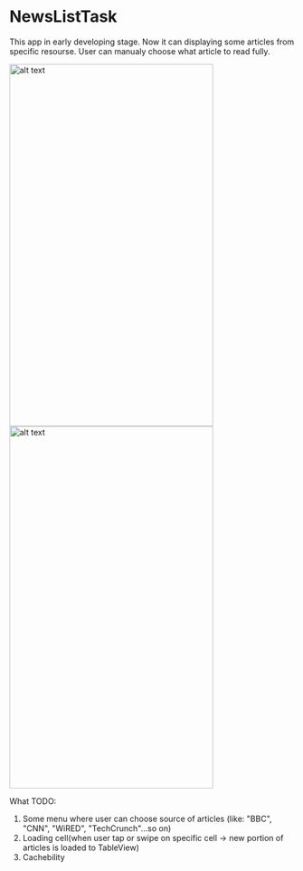 # NewsListTask

This app in early developing stage.
Now it can displaying some articles from specific resourse. User can manualy choose what article to read fully.


<img src=https://github.com/riko105/NewsListTask/blob/master/Screenshots/Screen%20Shot%202017-03-29%20at%2010.57.12.jpg alt="alt text" width="360" height="640">    <img src=https://github.com/riko105/NewsListTask/blob/master/Screenshots/Screen%20Shot%202017-03-29%20at%2011.10.33.jpg alt="alt text" width="360" height="640">


What TODO:
  1) Some menu where user can choose source of articles (like: "BBC", "CNN", "WiRED", "TechCrunch"...so on)
  2) Loading cell(when user tap or swipe on specific cell -> new portion of articles is loaded to TableView)
  3) Cachebility
  
 
